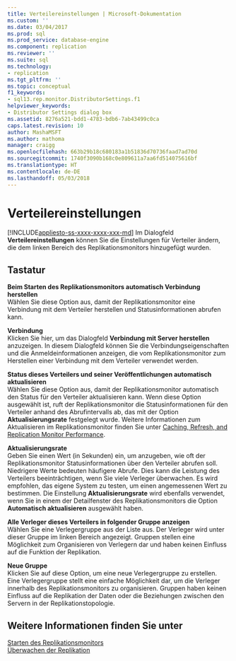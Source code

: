 ```yaml
---
title: Verteilereinstellungen | Microsoft-Dokumentation
ms.custom: ''
ms.date: 03/04/2017
ms.prod: sql
ms.prod_service: database-engine
ms.component: replication
ms.reviewer: ''
ms.suite: sql
ms.technology:
- replication
ms.tgt_pltfrm: ''
ms.topic: conceptual
f1_keywords:
- sql13.rep.monitor.DistributorSettings.f1
helpviewer_keywords:
- Distributor Settings dialog box
ms.assetid: 8276a521-bdd1-4783-bdb6-7ab43499c0ca
caps.latest.revision: 10
author: MashaMSFT
ms.author: mathoma
manager: craigg
ms.openlocfilehash: 663b29b18c680183a1b51836d70736faad7ad70d
ms.sourcegitcommit: 1740f3090b168c0e809611a7aa6fd514075616bf
ms.translationtype: HT
ms.contentlocale: de-DE
ms.lasthandoff: 05/03/2018
---
```

# <a name="distributor-settings"></a>Verteilereinstellungen
[!INCLUDE[appliesto-ss-xxxx-xxxx-xxx-md](../../includes/appliesto-ss-xxxx-xxxx-xxx-md.md)]
  Im Dialogfeld **Verteilereinstellungen** können Sie die Einstellungen für Verteiler ändern, die dem linken Bereich des Replikationsmonitors hinzugefügt wurden.  
  
## <a name="options"></a>Tastatur  
 **Beim Starten des Replikationsmonitors automatisch Verbindung herstellen**  
 Wählen Sie diese Option aus, damit der Replikationsmonitor eine Verbindung mit dem Verteiler herstellen und Statusinformationen abrufen kann.  
  
 **Verbindung**  
 Klicken Sie hier, um das Dialogfeld **Verbindung mit Server herstellen** anzuzeigen. In diesem Dialogfeld können Sie die Verbindungseigenschaften und die Anmeldeinformationen anzeigen, die vom Replikationsmonitor zum Herstellen einer Verbindung mit dem Verteiler verwendet werden.  
  
 **Status dieses Verteilers und seiner Veröffentlichungen automatisch aktualisieren**  
 Wählen Sie diese Option aus, damit der Replikationsmonitor automatisch den Status für den Verteiler aktualisieren kann. Wenn diese Option ausgewählt ist, ruft der Replikationsmonitor die Statusinformationen für den Verteiler anhand des Abrufintervalls ab, das mit der Option **Aktualisierungsrate** festgelegt wurde. Weitere Informationen zum Aktualisieren im Replikationsmonitor finden Sie unter [Caching, Refresh, and Replication Monitor Performance](../../relational-databases/replication/monitor/caching-refresh-and-replication-monitor-performance.md).  
  
 **Aktualisierungsrate**  
 Geben Sie einen Wert (in Sekunden) ein, um anzugeben, wie oft der Replikationsmonitor Statusinformationen über den Verteiler abrufen soll. Niedrigere Werte bedeuten häufigere Abrufe. Dies kann die Leistung des Verteilers beeinträchtigen, wenn Sie viele Verleger überwachen. Es wird empfohlen, das eigene System zu testen, um einen angemessenen Wert zu bestimmen. Die Einstellung **Aktualisierungsrate** wird ebenfalls verwendet, wenn Sie in einem der Detailfenster des Replikationsmonitors die Option **Automatisch aktualisieren** ausgewählt haben.  
  
 **Alle Verleger dieses Verteilers in folgender Gruppe anzeigen**  
 Wählen Sie eine Verlegergruppe aus der Liste aus. Der Verleger wird unter dieser Gruppe im linken Bereich angezeigt. Gruppen stellen eine Möglichkeit zum Organisieren von Verlegern dar und haben keinen Einfluss auf die Funktion der Replikation.  
  
 **Neue Gruppe**  
 Klicken Sie auf diese Option, um eine neue Verlegergruppe zu erstellen. Eine Verlegergruppe stellt eine einfache Möglichkeit dar, um die Verleger innerhalb des Replikationsmonitors zu organisieren. Gruppen haben keinen Einfluss auf die Replikation der Daten oder die Beziehungen zwischen den Servern in der Replikationstopologie.  
  
## <a name="see-also"></a>Weitere Informationen finden Sie unter  
 [Starten des Replikationsmonitors](../../relational-databases/replication/monitor/start-the-replication-monitor.md)   
 [Überwachen der Replikation](../../relational-databases/replication/monitor/monitoring-replication-overview.md)  
  
  
